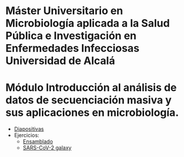 # Máster Universitario en Microbiología aplicada a la Salud Pública e Investigación en Enfermedades Infecciosas Universidad de Alcalá
# Módulo Introducción al análisis de datos de secuenciación masiva y sus aplicaciones en microbiología.

- [Diapositivas]()
- Ejercicios:
  - [Ensamblado](http://galaxyproject.github.io/training-material/topics/assembly/tutorials/general-introduction/tutorial.html)
  - [SARS-CoV-2 galaxy](https://github.com/svarona/virology_training_1/blob/main/resources/galaxy/exercises/SARS-CoV-2_trainig.md)
